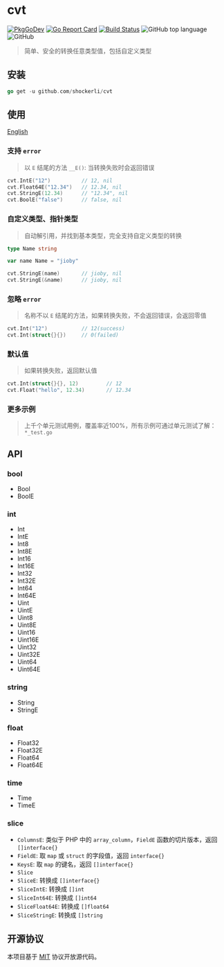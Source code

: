 # cvt

[![PkgGoDev](https://pkg.go.dev/badge/github.com/shockerli/cvt)](https://pkg.go.dev/github.com/shockerli/cvt) [![Go Report Card](https://goreportcard.com/badge/github.com/shockerli/cvt)](https://goreportcard.com/report/github.com/shockerli/cvt) [![Build Status](https://travis-ci.com/shockerli/cvt.svg?branch=master)](https://travis-ci.com/shockerli/cvt) ![GitHub top language](https://img.shields.io/github/languages/top/shockerli/cvt) ![GitHub](https://img.shields.io/github/license/shockerli/cvt)

> 简单、安全的转换任意类型值，包括自定义类型

## 安装

```go
go get -u github.com/shockerli/cvt
```

## 使用

[English](README.md)

### 支持 `error`

> 以 `E` 结尾的方法 `__E()`: 当转换失败时会返回错误

```go
cvt.IntE("12")          // 12, nil
cvt.Float64E("12.34")   // 12.34, nil
cvt.StringE(12.34)      // "12.34", nil
cvt.BoolE("false")      // false, nil
```

### 自定义类型、指针类型

> 自动解引用，并找到基本类型，完全支持自定义类型的转换

```go
type Name string

var name Name = "jioby"

cvt.StringE(name)       // jioby, nil
cvt.StringE(&name)      // jioby, nil
```

### 忽略 `error`

> 名称不以 `E` 结尾的方法，如果转换失败，不会返回错误，会返回零值

```go
cvt.Int("12")           // 12(success)
cvt.Int(struct{}{})     // 0(failed)
```

### 默认值

> 如果转换失败，返回默认值

```go
cvt.Int(struct{}{}, 12)         // 12
cvt.Float("hello", 12.34)       // 12.34
```

### 更多示例

> 上千个单元测试用例，覆盖率近100%，所有示例可通过单元测试了解：`*_test.go`


## API

### bool
- Bool
- BoolE

### int
- Int
- IntE
- Int8
- Int8E
- Int16
- Int16E
- Int32
- Int32E
- Int64
- Int64E
- Uint
- UintE
- Uint8
- Uint8E
- Uint16
- Uint16E
- Uint32
- Uint32E
- Uint64
- Uint64E

### string
- String
- StringE

### float
- Float32
- Float32E
- Float64
- Float64E

### time
- Time
- TimeE

### slice
- `ColumnsE`: 类似于 PHP 中的 `array_column`，`FieldE` 函数的切片版本，返回 `[]interface{}`
- `FieldE`: 取 `map` 或 `struct` 的字段值，返回 `interface{}`
- `KeysE`: 取 `map` 的键名，返回 `[]interface{}`
- `Slice`
- `SliceE`: 转换成 `[]interface{}`
- `SliceIntE`: 转换成 `[]int`
- `SliceInt64E`: 转换成 `[]int64`
- `SliceFloat64E`: 转换成 `[]float64`
- `SliceStringE`: 转换成 `[]string`


## 开源协议

本项目基于 [MIT](LICENSE) 协议开放源代码。
